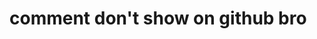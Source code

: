 <!-- hi bro i am going to learn java and write my all code here so it will always be save  -->
# comment don't show on github bro 
